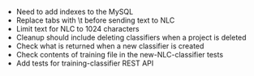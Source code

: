* Need to add indexes to the MySQL
* Replace tabs with \t before sending text to NLC
* Limit text for NLC to 1024 characters
* Cleanup should include deleting classifiers when a project is deleted
* Check what is returned when a new classifier is created
* Check contents of training file in the new-NLC-classifier tests
* Add tests for training-classifier REST API
